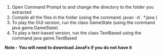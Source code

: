 1. Open Command Prompt to and change the directory to the folder you extracted
2. Compile all the files in the folder (using the command: javac -d . *.java )
3. To play the GUI version, run the class GameState (using the command java game.GameState)
4. To play a text-based version, run the class TextBased using the command java game.TextBased

**Note - You will need to download JavaFx if you do not have it**
